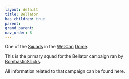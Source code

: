 ```yaml
---
layout: default
title: Bellator
has_children: true
parent: 
grand_parent: 
nav_order: 8
---
```

One of the [Squads](Game/Squads) in the [WesCan](Game/Terms-And-Jargon#WesCan) [Dome](Game/Terms-And-Jargon#Dome).

This is the primary squad for the Bellator campaign ran by [BombasticSlacks](https://github.com/bombasticSlacks).

All information related to that campaign can be found here.